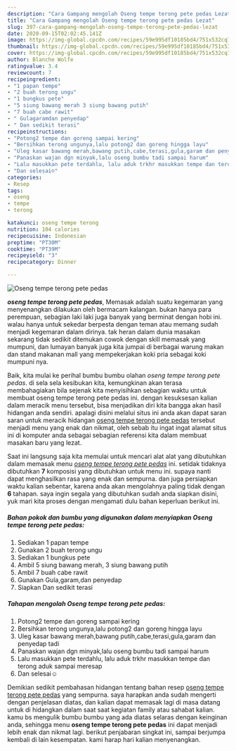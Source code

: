 ```yaml
---
description: "Cara Gampang mengolah Oseng tempe terong pete pedas Lezat"
title: "Cara Gampang mengolah Oseng tempe terong pete pedas Lezat"
slug: 397-cara-gampang-mengolah-oseng-tempe-terong-pete-pedas-lezat
date: 2020-09-15T02:02:45.141Z
image: https://img-global.cpcdn.com/recipes/59e995df10185bd4/751x532cq70/oseng-tempe-terong-pete-pedas-foto-resep-utama.jpg
thumbnail: https://img-global.cpcdn.com/recipes/59e995df10185bd4/751x532cq70/oseng-tempe-terong-pete-pedas-foto-resep-utama.jpg
cover: https://img-global.cpcdn.com/recipes/59e995df10185bd4/751x532cq70/oseng-tempe-terong-pete-pedas-foto-resep-utama.jpg
author: Blanche Wolfe
ratingvalue: 3.4
reviewcount: 7
recipeingredient:
- "1 papan tempe"
- "2 buah terong ungu"
- "1 bungkus pete"
- "5 siung bawang merah 3 siung bawang putih"
- "7 buah cabe rawit"
- " Gulagaramdan penyedap"
- " Dan sedikit terasi"
recipeinstructions:
- "Potong2 tempe dan goreng sampai kering"
- "Bersihkan terong ungunya,lalu potong2 dan goreng hingga layu"
- "Uleg kasar bawang merah,bawang putih,cabe,terasi,gula,garam dan penyedap tadi"
- "Panaskan wajan dgn minyak,lalu oseng bumbu tadi sampai harum"
- "Lalu masukkan pete terdahlu, lalu aduk trkhr masukkan tempe dan terong aduk sampai meresap"
- "Dan selesai☺️"
categories:
- Resep
tags:
- oseng
- tempe
- terong

katakunci: oseng tempe terong 
nutrition: 104 calories
recipecuisine: Indonesian
preptime: "PT30M"
cooktime: "PT39M"
recipeyield: "3"
recipecategory: Dinner

---
```



![Oseng tempe terong pete pedas](https://img-global.cpcdn.com/recipes/59e995df10185bd4/751x532cq70/oseng-tempe-terong-pete-pedas-foto-resep-utama.jpg)

<b><i>oseng tempe terong pete pedas</i></b>, Memasak adalah suatu kegemaran yang menyenangkan dilakukan oleh bermacam kalangan. bukan hanya para perempuan, sebagian laki laki juga banyak yang berminat dengan hobi ini. walau hanya untuk sekedar berpesta dengan teman atau memang sudah menjadi kegemaran dalam dirinya. tak heran dalam dunia masakan sekarang tidak sedikit ditemukan cowok dengan skill memasak yang mumpuni, dan lumayan banyak juga kita jumpai di berbagai warung makan dan stand makanan mall yang mempekerjakan koki pria sebagai koki mumpuni nya.



Baik, kita mulai ke perihal bumbu bumbu olahan <i>oseng tempe terong pete pedas</i>. di sela sela kesibukan kita, kemungkinan akan terasa membahagiakan bila sejenak kita menyisihkan sebagian waktu untuk membuat oseng tempe terong pete pedas ini. dengan kesuksesan kalian dalam meracik menu tersebut, bisa menjadikan diri kita bangga akan hasil hidangan anda sendiri. apalagi disini melalui situs ini anda akan dapat saran saran untuk meracik hidangan <u>oseng tempe terong pete pedas</u> tersebut menjadi menu yang enak dan nikmat, oleh sebab itu ingat ingat alamat situs ini di komputer anda sebagai sebagian referensi kita dalam membuat masakan baru yang lezat.


Saat ini langsung saja kita memulai untuk mencari alat alat yang dibutuhkan dalam memasak menu <u><i>oseng tempe terong pete pedas</i></u> ini. setidak tidaknya dibutuhkan <b>7</b> komposisi yang dibutuhkan untuk menu ini. supaya nanti dapat menghasilkan rasa yang enak dan sempurna. dan juga persiapkan waktu kalian sebentar, karena anda akan mengolahnya paling tidak dengan <b>6</b> tahapan. saya ingin segala yang dibutuhkan sudah anda siapkan disini, yuk mari kita proses dengan mengamati dulu bahan keperluan berikut ini.

<!--inarticleads1-->

##### Bahan pokok dan bumbu yang digunakan dalam menyiapkan Oseng tempe terong pete pedas:

1. Sediakan 1 papan tempe
1. Gunakan 2 buah terong ungu
1. Sediakan 1 bungkus pete
1. Ambil 5 siung bawang merah, 3 siung bawang putih
1. Ambil 7 buah cabe rawit
1. Gunakan  Gula,garam,dan penyedap
1. Siapkan  Dan sedikit terasi




<!--inarticleads2-->

##### Tahapan mengolah Oseng tempe terong pete pedas:

1. Potong2 tempe dan goreng sampai kering
1. Bersihkan terong ungunya,lalu potong2 dan goreng hingga layu
1. Uleg kasar bawang merah,bawang putih,cabe,terasi,gula,garam dan penyedap tadi
1. Panaskan wajan dgn minyak,lalu oseng bumbu tadi sampai harum
1. Lalu masukkan pete terdahlu, lalu aduk trkhr masukkan tempe dan terong aduk sampai meresap
1. Dan selesai☺️




Demikian sedikit pembahasan hidangan tentang bahan resep <u>oseng tempe terong pete pedas</u> yang sempurna. saya harapkan anda sudah mengerti dengan penjelasan diatas, dan kalian dapat memasak lagi di masa datang untuk di hidangkan dalam saat saat kegiatan family atau sahabat kalian. kamu bs mengulik bumbu bumbu yang ada diatas selaras dengan keinginan anda, sehingga menu <b>oseng tempe terong pete pedas</b> ini dapat menjadi lebih enak dan nikmat lagi. berikut penjabaran singkat ini, sampai berjumpa kembali di lain kesempatan. kami harap hari kalian menyenangkan.

